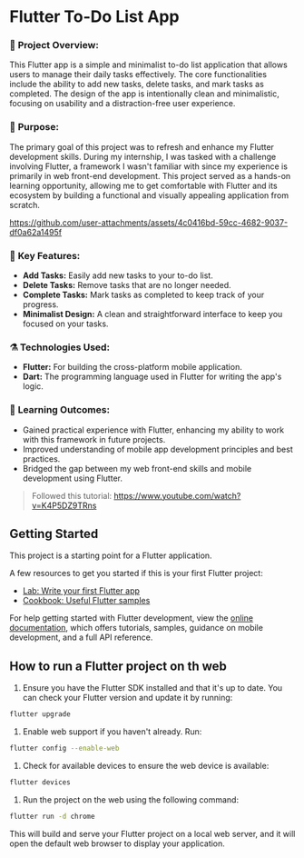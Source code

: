 # Flutter To-Do List App

### 📡 **Project Overview:**
This Flutter app is a simple and minimalist to-do list application that allows users to manage their daily tasks effectively. The core functionalities include the ability to add new tasks, delete tasks, and mark tasks as completed. The design of the app is intentionally clean and minimalistic, focusing on usability and a distraction-free user experience.

### 🍁 **Purpose:**
The primary goal of this project was to refresh and enhance my Flutter development skills. During my internship, I was tasked with a challenge involving Flutter, a framework I wasn't familiar with since my experience is primarily in web front-end development. This project served as a hands-on learning opportunity, allowing me to get comfortable with Flutter and its ecosystem by building a functional and visually appealing application from scratch.

https://github.com/user-attachments/assets/4c0416bd-59cc-4682-9037-df0a62a1495f

### 🚀 **Key Features:**
- **Add Tasks:** Easily add new tasks to your to-do list.
- **Delete Tasks:** Remove tasks that are no longer needed.
- **Complete Tasks:** Mark tasks as completed to keep track of your progress.
- **Minimalist Design:** A clean and straightforward interface to keep you focused on your tasks.

### ⚗️ **Technologies Used:**
- **Flutter:** For building the cross-platform mobile application.
- **Dart:** The programming language used in Flutter for writing the app's logic.

### 🍎 **Learning Outcomes:**
- Gained practical experience with Flutter, enhancing my ability to work with this framework in future projects.
- Improved understanding of mobile app development principles and best practices.
- Bridged the gap between my web front-end skills and mobile development using Flutter.

> Followed this tutorial: https://www.youtube.com/watch?v=K4P5DZ9TRns

## Getting Started

This project is a starting point for a Flutter application.

A few resources to get you started if this is your first Flutter project:

- [Lab: Write your first Flutter app](https://docs.flutter.dev/get-started/codelab)
- [Cookbook: Useful Flutter samples](https://docs.flutter.dev/cookbook)

For help getting started with Flutter development, view the
[online documentation](https://docs.flutter.dev/), which offers tutorials,
samples, guidance on mobile development, and a full API reference.

## How to run a Flutter project on th web

1. Ensure you have the Flutter SDK installed and that it's up to date. You can check your Flutter version and update it by running:
```sh
flutter upgrade 
```
1. Enable web support if you haven't already. Run:
```sh
flutter config --enable-web
```
1. Check for available devices to ensure the web device is available:
```sh
flutter devices
```
1. Run the project on the web using the following command:
```sh
flutter run -d chrome
```
This will build and serve your Flutter project on a local web server, and it will open the default web browser to display your application.
